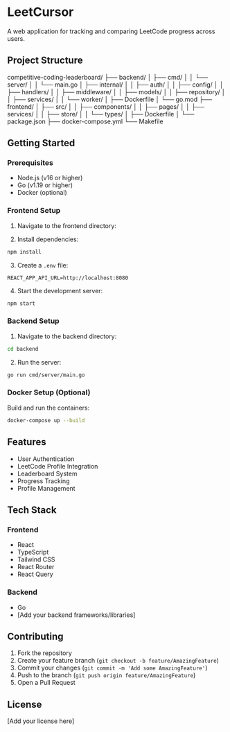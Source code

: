 # LeetCursor

A web application for tracking and comparing LeetCode progress across users.

## Project Structure

competitive-coding-leaderboard/
├── backend/
│ ├── cmd/
│ │ └── server/
│ │ └── main.go
│ ├── internal/
│ │ ├── auth/
│ │ ├── config/
│ │ ├── handlers/
│ │ ├── middleware/
│ │ ├── models/
│ │ ├── repository/
│ │ ├── services/
│ │ └── worker/
│ ├── Dockerfile
│ └── go.mod
├── frontend/
│ ├── src/
│ │ ├── components/
│ │ ├── pages/
│ │ ├── services/
│ │ ├── store/
│ │ └── types/
│ ├── Dockerfile
│ └── package.json
├── docker-compose.yml
└── Makefile

## Getting Started

### Prerequisites

- Node.js (v16 or higher)
- Go (v1.19 or higher)
- Docker (optional)

### Frontend Setup

1. Navigate to the frontend directory:

2. Install dependencies:

```bash
npm install
```

3. Create a `.env` file:

```
REACT_APP_API_URL=http://localhost:8080
```

4. Start the development server:

```bash
npm start
```

### Backend Setup

1. Navigate to the backend directory:

```bash
cd backend
```

2. Run the server:

```bash
go run cmd/server/main.go
```

### Docker Setup (Optional)

Build and run the containers:

```bash
docker-compose up --build
```

## Features

- User Authentication
- LeetCode Profile Integration
- Leaderboard System
- Progress Tracking
- Profile Management

## Tech Stack

### Frontend

- React
- TypeScript
- Tailwind CSS
- React Router
- React Query

### Backend

- Go
- [Add your backend frameworks/libraries]

## Contributing

1. Fork the repository
2. Create your feature branch (`git checkout -b feature/AmazingFeature`)
3. Commit your changes (`git commit -m 'Add some AmazingFeature'`)
4. Push to the branch (`git push origin feature/AmazingFeature`)
5. Open a Pull Request

## License

[Add your license here]
